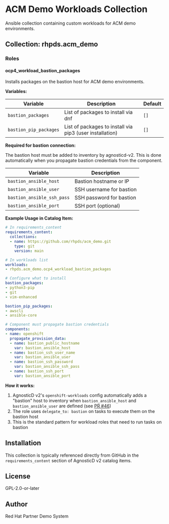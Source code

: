 # ACM Demo Workloads Collection

Ansible collection containing custom workloads for ACM demo environments.

## Collection: rhpds.acm_demo

### Roles

#### ocp4_workload_bastion_packages

Installs packages on the bastion host for ACM demo environments.

**Variables:**

| Variable | Description | Default |
|----------|-------------|---------|
| `bastion_packages` | List of packages to install via dnf | `[]` |
| `bastion_pip_packages` | List of packages to install via pip3 (user installation) | `[]` |

**Required for bastion connection:**

The bastion host must be added to inventory by agnosticd-v2. This is done automatically when you propagate bastion credentials from the component.

| Variable | Description |
|----------|-------------|
| `bastion_ansible_host` | Bastion hostname or IP |
| `bastion_ansible_user` | SSH username for bastion |
| `bastion_ansible_ssh_pass` | SSH password for bastion |
| `bastion_ansible_port` | SSH port (optional) |

**Example Usage in Catalog Item:**

```yaml
# In requirements_content
requirements_content:
  collections:
  - name: https://github.com/rhpds/acm_demo.git
    type: git
    version: main

# In workloads list
workloads:
- rhpds.acm_demo.ocp4_workload_bastion_packages

# Configure what to install
bastion_packages:
- python3-pip
- git
- vim-enhanced

bastion_pip_packages:
- awscli
- ansible-core

# Component must propagate bastion credentials
components:
- name: openshift
  propagate_provision_data:
  - name: bastion_public_hostname
    var: bastion_ansible_host
  - name: bastion_ssh_user_name
    var: bastion_ansible_user
  - name: bastion_ssh_password
    var: bastion_ansible_ssh_pass
  - name: bastion_ssh_port
    var: bastion_ansible_port
```

**How it works:**

1. AgnosticD v2's `openshift-workloads` config automatically adds a "bastion" host to inventory when `bastion_ansible_host` and `bastion_ansible_user` are defined (see [PR #46](https://github.com/agnosticd/agnosticd-v2/pull/46))
2. The role uses `delegate_to: bastion` on tasks to execute them on the bastion host
3. This is the standard pattern for workload roles that need to run tasks on bastion

## Installation

This collection is typically referenced directly from GitHub in the `requirements_content` section of AgnosticD v2 catalog items.

## License

GPL-2.0-or-later

## Author

Red Hat Partner Demo System
